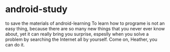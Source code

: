# android-study
to save the materials of android-learning
To learn how to programe is not an easy thing, because there are so many new things that you never ever know about, yet it can really bring you surprise, espeslly when you solve a problem by searching the Internet all by yourself. Come on, Heather, you can do it.
